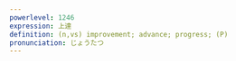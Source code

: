 ```yaml
---
powerlevel: 1246
expression: 上達
definition: (n,vs) improvement; advance; progress; (P)
pronunciation: じょうたつ
---
```

